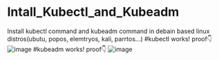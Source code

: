# Intall_Kubectl_and_Kubeadm
Install kubectl command and kubeadm command in debain based linux distros(ubutu, popos, elemtryos, kali, parrtos...)
#kubectl works! proof👇
![image](https://user-images.githubusercontent.com/89406714/131221542-c1a29149-73ba-46fe-a7ff-ec3f6b1ab281.png)
#kubeadm works! proof👇
![image](https://user-images.githubusercontent.com/89406714/131221575-594c49eb-ab14-4ce3-8887-053abdd4458f.png)


